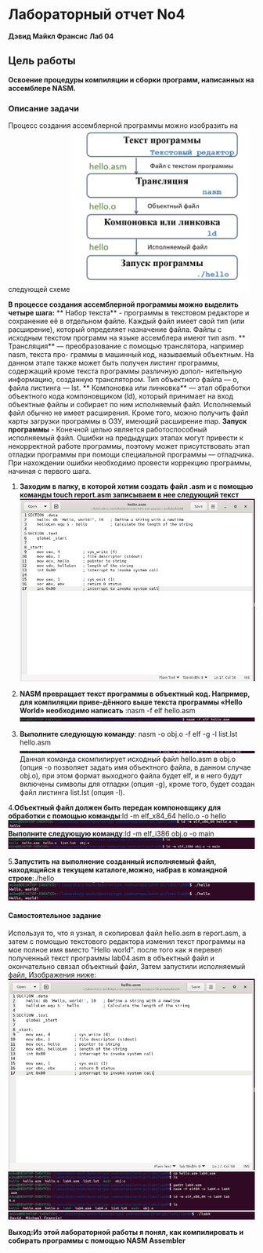 # **Лабораторный отчет No4**
**Дэвид Майкл Франсис**
**Лаб 04**

## **Цель работы**
**Освоение процедуры компиляции и сборки программ, написанных на ассемблере NASM.**

### **Описание задачи**
Процесс создания ассемблерной программы можно изобразить на следующей схеме
![Screenshot01](images/Screenshot01.png)

**В процессе создания ассемблерной программы можно выделить четыре шага:**
** Набор текста** - программы в текстовом редакторе и сохранение её в отдельном файле.
Каждый файл имеет свой тип (или расширение), который определяет назначение файла.
Файлы с исходным текстом программ на языке ассемблера имеют тип asm.
** Трансляция** — преобразование с помощью транслятора, например nasm, текста про-
граммы в машинный код, называемый объектным. На данном этапе также может быть
получен листинг программы, содержащий кроме текста программы различную допол-
нительную информацию, созданную транслятором. Тип объектного файла — o, файла
листинга — lst.
** Компоновка или линковка** — этап обработки объектного кода компоновщиком (ld),
который принимает на вход объектные файлы и собирает по ним исполняемый файл.
Исполняемый файл обычно не имеет расширения. Кроме того, можно получить файл
карты загрузки программы в ОЗУ, имеющий расширение map.
**Запуск программы** -  Конечной целью является работоспособный исполняемый файл.
Ошибки на предыдущих этапах могут привести к некорректной работе программы,
поэтому может присутствовать этап отладки программы при помощи специальной
программы — отладчика. При нахождении ошибки необходимо провести коррекцию
программы, начиная с первого шага.


1. **Заходим в папку, в которой хотим создать файл .asm и с помощью команды touch report.asm записываем в нее следующий текст**
![Screenshot02](images/Screenshot02.png)

2. **NASM превращает текст программы в объектный код. Например, для компиляции приве-дённого выше текста программы «Hello World» необходимо
 написать** :nasm -f elf hello.asm
![Screenshot03](images/Screenshot03.png)

3. **Выполните следующую команду**: nasm -o obj.o -f elf -g -l list.lst hello.asm
![Screenshot04](images/Screenshot04.png)
Данная команда скомпилирует исходный файл hello.asm в obj.o (опция -o позволяет 
задать имя объектного файла, в данном случае obj.o), при этом формат выходного файла 
будет elf, и в него будут включены символы для отладки (опция -g), кроме того, будет создан файл листинга list.lst (опция -l).

4.**Объектный файл должен быть передан компоновщику для обработки с помощью команды**:ld -m elf_x84_64 hello.o -o hello
![Screenshot05](images/Screenshot05.png)
**Выполните следующую команду**:ld -m elf_i386 obj.o -o main
![Screenshot06](images/Screenshot06.png)

5.**Запустить на выполнение созданный исполняемый файл, находящийся в текущем каталоге,можно, набрав в командной строке**:./hello
![Screenshot07](images/Screenshot07.png)

 
#### **Самостоятельное задание**
Используя то, что я узнал, я скопировал файл hello.asm в report.asm, а затем с помощью текстового редактора изменил текст программы на мое
 полное имя вместо "Hello world". после того как я перевел полученный текст программы lab04.asm в объектный файл и окончательно связал
 объектный файл, Затем запустили исполняемый файл, Изображения ниже:
![Screenshot08](images/Screenshot08.png)
![Screenshot09](images/Screenshot09.png)
![Screenshot10](images/Screenshot10.png)


**Выход:Из этой лабораторной работы я понял, как компилировать и собирать программы с помощью NASM Assembler**
 
